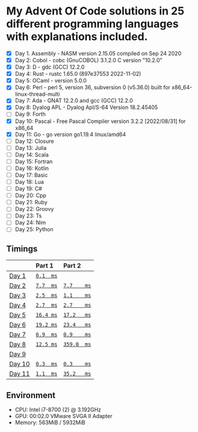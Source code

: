 # My Advent Of Code solutions in 25 different programming languages with explanations included.

- [X] Day 1. Assembly       - NASM version 2.15.05 compiled on Sep 24 2020
- [X] Day 2: Cobol          - cobc (GnuCOBOL) 3.1.2.0 C version "10.2.0"
- [X] Day 3: D              - gdc (GCC) 12.2.0
- [X] Day 4: Rust           - rustc 1.65.0 (897e37553 2022-11-02)
- [X] Day 5: OCaml          - version 5.0.0
- [X] Day 6: Perl           - perl 5, version 36, subversion 0 (v5.36.0) built for x86_64-linux-thread-multi
- [X] Day 7: Ada            - GNAT 12.2.0 and gcc (GCC) 12.2.0
- [X] Day 8: Dyalog APL     - Dyalog Apl/S-64 Version 18.2.45405
- [ ] Day 9: Forth
- [X] Day 10: Pascal        - Free Pascal Compiler version 3.2.2 [2022/08/31] for x86_64
- [X] Day 11: Go            - go version go1.19.4 linux/amd64
- [ ] Day 12: Closure
- [ ] Day 13: Julia
- [ ] Day 14: Scala
- [ ] Day 15: Fortran
- [ ] Day 16: Kotlin
- [ ] Day 17: Basic
- [ ] Day 18: Lua
- [ ] Day 19: C#
- [ ] Day 20: Cpp
- [ ] Day 21: Ruby
- [ ] Day 22: Groovy
- [ ] Day 23: Ts
- [ ] Day 24: Nim
- [ ] Day 25: Python

## Timings
|                                                | Part 1                            | Part 2                              |
|:-----------------------------------------------|:----------------------------------|:------------------------------------|
| [Day  1](https://adventofcode.com/2022/day/1)  | [`0.1  ms`](./day01/part1.asm)    |                                     |
| [Day  2](https://adventofcode.com/2022/day/2)  | [`7.7  ms`](./day02/part1.cob)    | [`7.7    ms`](./day02/part2.cob)    |
| [Day  3](https://adventofcode.com/2022/day/3)  | [`2.5  ms`](./day03/part1.d)      | [`1.1    ms`](./day03/part2.d)      |
| [Day  4](https://adventofcode.com/2022/day/4)  | [`2.7  ms`](./day04/part1.rs)     | [`2.7    ms`](./day04/part2.rs)     |
| [Day  5](https://adventofcode.com/2022/day/5)  | [`16.4 ms`](./day05/part1.ml)     | [`17.2   ms`](./day05/part2.ml)     |
| [Day  6](https://adventofcode.com/2022/day/6)  | [`19.2 ms`](./day06/part1.pl)     | [`23.4   ms`](./day06/part2.pl)     |
| [Day  7](https://adventofcode.com/2022/day/7)  | [`0.9  ms`](./day07/part1.adb)    | [`0.9    ms`](./day07/part2.adb)    |
| [Day  8](https://adventofcode.com/2022/day/8)  | [`12.5 ms`](./day08/part1.dyalog) | [`359.0  ms`](./day08/part2.dyalog) |
| [Day  9](https://adventofcode.com/2022/day/9)  |                                   |                                     |
| [Day 10](https://adventofcode.com/2022/day/10) | [`0.3  ms`](./day10/part1.pas)    | [`0.3    ms`](./day10/part2.pas)    |
| [Day 11](https://adventofcode.com/2022/day/11) | [`1.1  ms`](./day11/part1.go)     | [`35.2   ms`](./day11/part2.go)     |

## Environment
- CPU: Intel i7-8700 (2) @ 3.192GHz 
- GPU: 00:02.0 VMware SVGA II Adapter 
- Memory: 563MiB / 5932MiB
